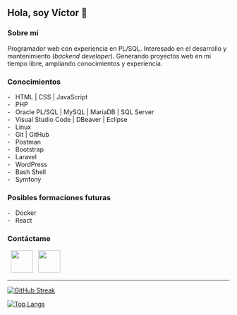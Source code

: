 <h2> Hola, soy Víctor 👋 </h2>

<h3> Sobre mí </h3>
<p>Programador web con experiencia en PL/SQL. Interesado en el desarrollo y mantenimiento (<i>backend developer</i>). Generando proyectos web en mi tiempo libre, ampliando conocimientos y experiencia. </p>

<h3> Conocimientos </h3>
- &nbsp; HTML | CSS | JavaScript <br>
- &nbsp; PHP <br>
- &nbsp; Oracle PL/SQL | MySQL | MariaDB | SQL Server <br>
- &nbsp; Visual Studio Code | DBeaver | Eclipse <br>
- &nbsp; Linux <br>
- &nbsp; Git | GitHub <br>
- &nbsp; Postman <br>
- &nbsp; Bootstrap <br>
- &nbsp; Laravel <br>
- &nbsp; WordPress <br>
- &nbsp; Bash Shell <br>
- &nbsp; Symfony <br>

<h3> Posibles formaciones futuras </h3>
- &nbsp; Docker <br>
- &nbsp; React <br>

<h3> Contáctame </h3>
<p align="left">
&nbsp; <a href="https://es.linkedin.com/in/garcia-victor" target="_blank" rel="noopener noreferrer"><img src="https://img.icons8.com/plasticine/100/000000/linkedin.png" width="50" /></a>
&nbsp; <a href="https://github.com/Victor-369" target="_blank" rel="noopener noreferrer"><img src="https://img.icons8.com/plasticine/100/000000/github.png" width="50" /></a>
</p>

<hr>

[![GitHub Streak](https://github-readme-streak-stats.herokuapp.com?user=Victor-369&theme=transparent&locale=es&date_format=j%20M%5B%20Y%5D&card_width=473)](https://git.io/streak-stats)

[![Top Langs](https://github-readme-stats.vercel.app/api/top-langs/?username=Victor-369&layout=compact)](https://github.com/Victor-369/github-readme-stats)
